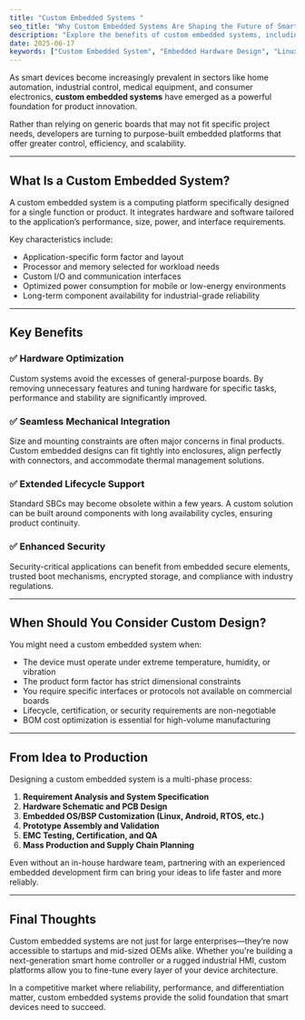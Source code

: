 ```yaml
---
title: "Custom Embedded Systems "
seo_title: "Why Custom Embedded Systems Are Shaping the Future of Smart Devices"
description: "Explore the benefits of custom embedded systems, including optimized performance, long-term support, and application-specific integration for smart devices and industrial applications."
date: 2025-06-17
keywords: ["Custom Embedded System", "Embedded Hardware Design", "Linux BSP", "Industrial SBC", "Embedded Development", "Smart Devices"]
---
```


As smart devices become increasingly prevalent in sectors like home automation, industrial control, medical equipment, and consumer electronics, **custom embedded systems** have emerged as a powerful foundation for product innovation.

Rather than relying on generic boards that may not fit specific project needs, developers are turning to purpose-built embedded platforms that offer greater control, efficiency, and scalability.

---

## What Is a Custom Embedded System?

A custom embedded system is a computing platform specifically designed for a single function or product. It integrates hardware and software tailored to the application’s performance, size, power, and interface requirements.

Key characteristics include:

- Application-specific form factor and layout  
- Processor and memory selected for workload needs  
- Custom I/O and communication interfaces  
- Optimized power consumption for mobile or low-energy environments  
- Long-term component availability for industrial-grade reliability

---

## Key Benefits

### ✅ Hardware Optimization  
Custom systems avoid the excesses of general-purpose boards. By removing unnecessary features and tuning hardware for specific tasks, performance and stability are significantly improved.

### ✅ Seamless Mechanical Integration  
Size and mounting constraints are often major concerns in final products. Custom embedded designs can fit tightly into enclosures, align perfectly with connectors, and accommodate thermal management solutions.

### ✅ Extended Lifecycle Support  
Standard SBCs may become obsolete within a few years. A custom solution can be built around components with long availability cycles, ensuring product continuity.

### ✅ Enhanced Security  
Security-critical applications can benefit from embedded secure elements, trusted boot mechanisms, encrypted storage, and compliance with industry regulations.

---

## When Should You Consider Custom Design?

You might need a custom embedded system when:

- The device must operate under extreme temperature, humidity, or vibration  
- The product form factor has strict dimensional constraints  
- You require specific interfaces or protocols not available on commercial boards  
- Lifecycle, certification, or security requirements are non-negotiable  
- BOM cost optimization is essential for high-volume manufacturing

---

## From Idea to Production

Designing a custom embedded system is a multi-phase process:

1. **Requirement Analysis and System Specification**  
2. **Hardware Schematic and PCB Design**  
3. **Embedded OS/BSP Customization (Linux, Android, RTOS, etc.)**  
4. **Prototype Assembly and Validation**  
5. **EMC Testing, Certification, and QA**  
6. **Mass Production and Supply Chain Planning**

Even without an in-house hardware team, partnering with an experienced embedded development firm can bring your ideas to life faster and more reliably.

---

## Final Thoughts

Custom embedded systems are not just for large enterprises—they’re now accessible to startups and mid-sized OEMs alike. Whether you're building a next-generation smart home controller or a rugged industrial HMI, custom platforms allow you to fine-tune every layer of your device architecture.

In a competitive market where reliability, performance, and differentiation matter, custom embedded systems provide the solid foundation that smart devices need to succeed.